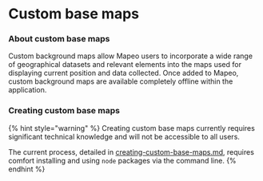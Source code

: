 # Custom base maps

### About custom base maps

Custom background maps allow Mapeo users to incorporate a wide range of geographical datasets and relevant elements into the maps used for displaying current position and data collected. Once added to Mapeo, custom background maps are available completely offline within the application.

### Creating custom base maps

{% hint style="warning" %}
Creating custom base maps currently requires significant technical knowledge and will not be accessible to all users.

The current process, detailed in [creating-custom-base-maps.md](creating-custom-base-maps.md "mention"), requires comfort installing and using `node` packages via the command line.
{% endhint %}
